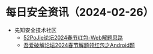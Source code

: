 # 每日安全资讯（2024-02-26）

- 先知安全技术社区
  - [52PoJie论坛2024春节红包-Web解题思路](https://xz.aliyun.com/t/13728)
  - [吾爱破解论坛2024春节解题领红包之Android题](https://xz.aliyun.com/t/13807)
